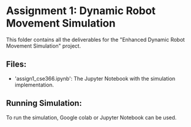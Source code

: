 # Assignment 1: Dynamic Robot Movement Simulation
This folder contains all the deliverables for the "Enhanced Dynamic Robot Movement Simulation" project.

## Files:
- 'assign1_cse366.ipynb': The Jupyter Notebook with the simulation implementation.


## Running Simulation:
To run the simulation, Google colab or Jupyter Notebook can be used.
